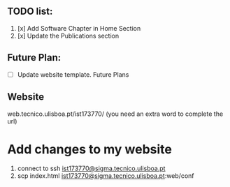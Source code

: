 ## TODO list:
1. [x] Add Software Chapter in Home Section
2. [x] Update the Publications section

## Future Plan:
- [ ] Update website template. Future Plans

## Website
web.tecnico.ulisboa.pt/ist173770/
(you need an extra word to complete the url)

# Add changes to my website
1. connect to ssh ist173770@sigma.tecnico.ulisboa.pt 
2. scp index.html ist173770@sigma.tecnico.ulisboa.pt:web/conf
